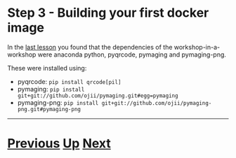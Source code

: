 # Step 3 - Building your first docker image

In the [last lesson](part02.md) you found that the dependencies of the workshop-in-a-workshop were anaconda python, pyqrcode, pymaging and pymaging-png.

These were installed using:

* pyqrcode: `pip install qrcode[pil]`
* pymaging: `pip install git+git://github.com/ojii/pymaging.git#egg=pymaging`
* pymaging-png: `pip install git+git://github.com/ojii/pymaging-png.git#pymaging-png`





***

# [Previous](part02.md) [Up](../README.md) [Next](part04.md)

